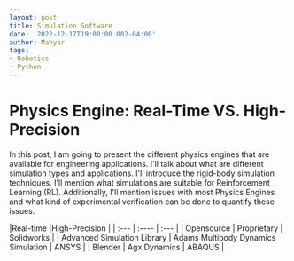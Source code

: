 ```yaml
---
layout: post
title: Simulation Software
date: '2022-12-17T19:00:00.002-04:00'
author: Mahyar
tags:
- Robotics
- Python
---
```


# Physics Engine: Real-Time VS. High-Precision
In this post, I am going to present the different physics engines that are available for engineering applications. I'll talk about what are different simulation types and applications. I'll introduce the rigid-body simulation techniques. I'll mention what simulations are suitable for Reinforcement Learning (RL). Additionally, I'll mention issues with most Physics Engines and what kind of experimental verification can be done to quantify these issues.

|Real-time  |High-Precision |
| :---        |    :----   |  :--- |
| Opensource      | Proprietary | Solidworks |
| Advanced Simulation Library      | Adams Multibody Dynamics Simulation        |  ANSYS |
| Blender   | Agx Dynamics        | ABAQUS |
